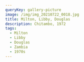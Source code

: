 ```yaml
---
queryKey: gallery-picture
image: /img/img_20210722_0018.jpg
title: Milton, Libby, Douglas
description: Chitambo, 1972
tags:
  - Milton
  - Libby
  - Douglas
  - Zambia
  - 1970s
---
```

